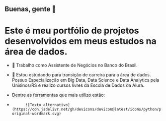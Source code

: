## Buenas, gente 👋

# Este é meu portfólio de projetos desenvolvidos em meus estudos na área de dados.

- 🔭 Trabalho como Assistente de Negócios no Banco do Brasil.
- 🌱 Estou estudando para transição de carreira para a área de dados. Possuo Especialização em Big Data, Data Science e Data Analytics pela Unisinos/RS e realizo cursos livres da Escola de Dados da Alura.

- Dentre as ferramentas que mais utilizo estão:

-
            ![Texto alternativo](https://cdn.jsdelivr.net/gh/devicons/devicon@latest/icons/python/python-original-wordmark.svg)

          
